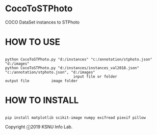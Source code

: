 # CocoToSTPhoto
COCO DataSet instances to STPhoto

# HOW TO USE
<pre><code>
python CocoToSTPhoto.py "d:/instances" "c:/annotation/stphoto.json" "d:/images"
python CocoToSTPhoto.py "d:/instances/instances_val2018.json" "c:/annotation/stphoto.json", "d:/images"
                               input file or folder                   output file          image folder
</pre></code>
# HOW TO INSTALL
<pre><code>
pip install matplotlib scikit-image numpy exifread piexif pillow
</pre></code>
Copyright ⓒ2019 KSNU Info Lab.
  
